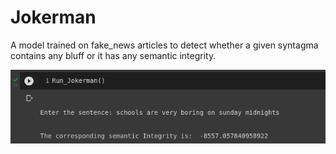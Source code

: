 # Jokerman
A model trained on fake_news articles to detect whether a given syntagma contains any bluff or it has any semantic integrity.

![validation](https://github.com/prikarsartam/Jokerman/blob/main/jokerman_test.png)
